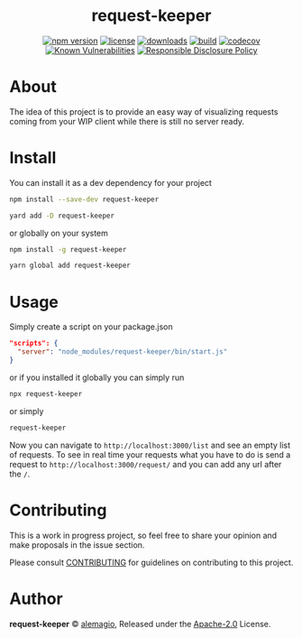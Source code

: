 
<p align="center"><h1 align="center">
  request-keeper
</h1>

<p align="center">

</p>

<p align="center">
  <a href="https://www.npmjs.org/package/request-keeper"><img src="https://badgen.net/npm/v/request-keeper" alt="npm version"/></a>
  <a href="https://www.npmjs.org/package/request-keeper"><img src="https://badgen.net/npm/license/request-keeper" alt="license"/></a>
  <a href="https://www.npmjs.org/package/request-keeper"><img src="https://badgen.net/npm/dt/request-keeper" alt="downloads"/></a>
  <a href="https://travis-ci.org/alemagio/request-keeper"><img src="https://badgen.net/travis/alemagio/request-keeper" alt="build"/></a>
  <a href="https://codecov.io/gh/alemagio/request-keeper"><img src="https://badgen.net/codecov/c/github/alemagio/request-keeper" alt="codecov"/></a>
  <a href="https://snyk.io/test/github/alemagio/request-keeper"><img src="https://snyk.io/test/github/alemagio/request-keeper/badge.svg" alt="Known Vulnerabilities"/></a>
  <a href="./SECURITY.md"><img src="https://img.shields.io/badge/Security-Responsible%20Disclosure-yellow.svg" alt="Responsible Disclosure Policy" /></a>
</p>

# About

The idea of this project is to provide an easy way of visualizing requests coming from your WIP client while there is still no server ready.


# Install

You can install it as a dev dependency for your project

```bash
npm install --save-dev request-keeper
```
```bash
yard add -D request-keeper
```

or globally on your system

```bash
npm install -g request-keeper
```

```bash
yarn global add request-keeper
```

# Usage

Simply create a script on your package.json

```json
"scripts": {
  "server": "node_modules/request-keeper/bin/start.js"
}
```

or if you installed it globally you can simply run

```bash
npx request-keeper
```

or simply

```bash
request-keeper
```

Now you can navigate to `http://localhost:3000/list` and see an empty list of requests.
To see in real time your requests what you have to do is send a request to `http://localhost:3000/request/` and you can add any url after the `/`.

# Contributing

This is a work in progress project, so feel free to share your opinion and make proposals in the issue section.

Please consult [CONTRIBUTING](./CONTRIBUTING.md) for guidelines on contributing to this project.

# Author

**request-keeper** © [alemagio](https://github.com/alemagio), Released under the [Apache-2.0](./LICENSE) License.
